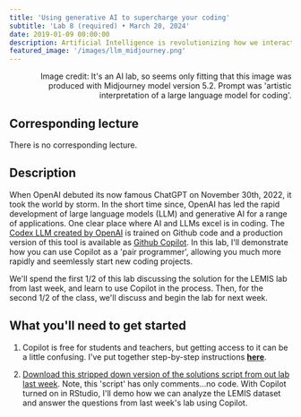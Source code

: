```yaml
---
title: 'Using generative AI to supercharge your coding'
subtitle: 'Lab 8 (required) • March 20, 2024'
date: 2019-01-09 00:00:00
description: Artificial Intelligence is revolutionizing how we interact with code.  In this lab, we'll review the solution for the last lab ('Global Animal Trade'), but will use AI to guide us.  I'll demonstrate how you can use the AI 'pair programmer' called Github Copilot to much more rapidly and seemlessly start new coding projects.
featured_image: '/images/llm_midjourney.png'
---
```


<div style="text-align: right"> Image credit: It's an AI lab, so seems only fitting that this image was produced with Midjourney model version 5.2. Prompt was 'artistic interpretation of a large language model for coding'. </div>

## Corresponding lecture

There is no corresponding lecture.

## Description

When OpenAI debuted its now famous ChatGPT on November 30th, 2022, it took the world by storm.   In the short time since, OpenAI has led the rapid development of large language models (LLM) and generative AI for a range of applications.  One clear place where AI and LLMs excel is in coding.  The [Codex LLM created by OpenAI](https://arxiv.org/abs/2107.03374) is trained on Github code and a production version of this tool is available as [Github Copilot](https://github.com/features/copilot).  In this lab, I'll demonstrate how you can use Copilot as a 'pair programmer', allowing you much more rapidly and seemlessly start new coding projects.

We'll spend the first 1/2 of this lab discussing the solution for the LEMIS lab from last week, and learn to use Copilot in the process.  Then, for the second 1/2 of the class, we'll discuss and begin the lab for next week.

## What you'll need to get started

1. Copilot is free for students and teachers, but getting access to it can be a little confusing.  I've put together step-by-step instructions **[here](https://protocols.hostmicrobe.org/copilot)**.

2. [Download this stripped down version of the solutions script from out lab last week](). Note, this 'script' has only comments...no code.  With Copilot turned on in RStudio, I'll demo how we can analyze the LEMIS dataset and answer the questions from last week's lab using Copilot.